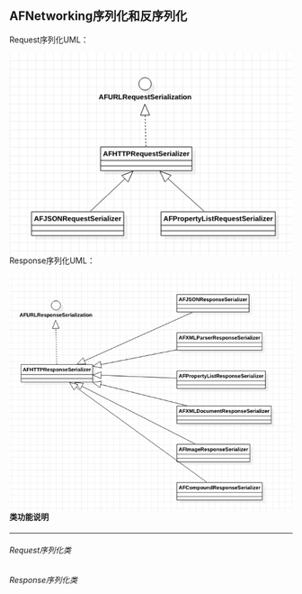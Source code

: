 ## AFNetworking序列化和反序列化

Request序列化UML：

<img src='../img/Xnip2020-06-17_22-25-19.png' align=left>

Response序列化UML：

<img src='../img/Xnip2020-06-17_22-25-00.png' align=left>



#### 类功能说明

-----

###### Request序列化类



###### Response序列化类



